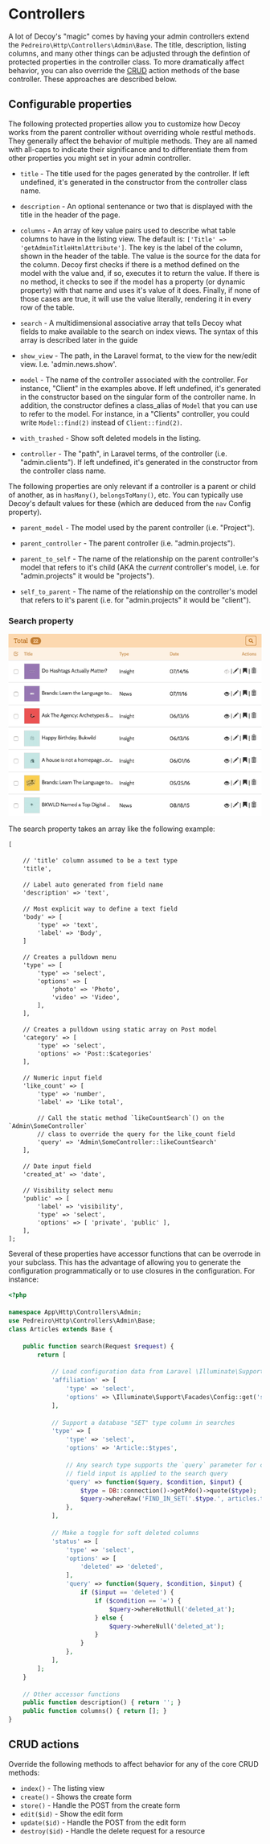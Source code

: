 # Controllers

A lot of Decoy's "magic" comes by having your admin controllers extend the `Pedreiro\Http\Controllers\Admin\Base`.  The title, description, listing columns, and many other things can be adjusted through the defintion of protected properties in the controller class.  To more dramatically affect behavior, you can also override the [CRUD](https://en.wikipedia.org/wiki/Create,_read,_update_and_delete) action methods of the base controller.  These approaches are described below.  

## Configurable properties

The following protected properties allow you to customize how Decoy works from the parent controller without overriding whole restful methods.  They generally affect the behavior of multiple methods.  They are all named with all-caps to indicate their significance and to differentiate them from other properties you might set in your admin controller.

* `title` - The title used for the pages generated by the controller. If left undefined, it's generated in the constructor from the controller class name.

* `description` - An optional sentenance or two that is displayed with the title in the header of the page.

* `columns` - An array of key value pairs used to describe what table columns to have in the listing view.  The default is: `['Title' => 'getAdminTitleHtmlAttribute']`.  The key is the label of the column, shown in the header of the table.  The value is the source for the data for the column.  Decoy first checks if there is a method defined on the model with the value and, if so, executes it to return the value.  If there is no method, it checks to see if the model has a property (or dynamic property) with that name and uses it's value of it does.  Finally, if none of those cases are true, it will use the value literally, rendering it in every row of the table.

* `search` - A multidimensional associative array that tells Decoy what fields to make available to the search on index views.  The syntax of this array is described later in the guide

* `show_view` - The path, in the Laravel format, to the view for the new/edit view.  I.e. 'admin.news.show'.

* `model` - The name of the controller associated with the controller.  For instance, "Client" in the examples above.  If left undefined, it's generated in the constructor based on the singular form of the controller name.  In addition, the constructor defines a class_alias of `Model` that you can use to refer to the model.  For instance, in a "Clients" controller, you could write `Model::find(2)` instead of `Client::find(2)`.

* `with_trashed` - Show soft deleted models in the listing.

* `controller` - The "path", in Laravel terms, of the controller (i.e. "admin.clients").  If left undefined, it's generated in the constructor from the controller class name.

The following properties are only relevant if a controller is a parent or child of another, as in `hasMany()`, `belongsToMany()`, etc.  You can typically use Decoy's default values for these (which are deduced from the `nav` Config property).

* `parent_model` - The model used by the parent controller (i.e. "Project").

* `parent_controller` - The parent controller (i.e. "admin.projects").

* `parent_to_self` - The name of the relationship on the parent controller's model that refers to it's child (AKA the *current* controller's model, i.e. for "admin.projects" it would be "projects").

* `self_to_parent` - The name of the relationship on the controller's model that refers to it's parent (i.e. for "admin.projects" it would be "client").


### Search property

![](assets/img/search.gif)

The search property takes an array like the following example:

```php?start_inline=1
[

    // 'title' column assumed to be a text type
    'title',

    // Label auto generated from field name
    'description' => 'text',

    // Most explicit way to define a text field
    'body' => [
        'type' => 'text',
        'label' => 'Body',
    ]

    // Creates a pulldown menu
    'type' => [
        'type' => 'select',
        'options' => [
            'photo' => 'Photo',
            'video' => 'Video',
        ],
    ],

    // Creates a pulldown using static array on Post model
    'category' => [
        'type' => 'select',
        'options' => 'Post::$categories'
    ],

    // Numeric input field
    'like_count' => [
        'type' => 'number',
        'label' => 'Like total',

        // Call the static method `likeCountSearch`() on the `Admin\SomeController`
        // class to override the query for the like_count field
        'query' => 'Admin\SomeController::likeCountSearch'
    ],

    // Date input field
    'created_at' => 'date',

    // Visibility select menu
    'public' => [
        'label' => 'visibility',
        'type' => 'select',
        'options' => [ 'private', 'public' ],
    ],
];
```

Several of these properties have accessor functions that can be overrode in your subclass.  This has the advantage of allowing you to generate the configuration programmatically or to use closures in the configuration.  For instance:

```php
<?php

namespace App\Http\Controllers\Admin;
use Pedreiro\Http\Controllers\Admin\Base;
class Articles extends Base {

    public function search(Request $request) {
        return [

            // Load configuration data from Laravel \Illuminate\Support\Facades\Config::get()
            'affiliation' => [
                'type' => 'select',
                'options' => \Illuminate\Support\Facades\Config::get('settings.affiliation'),
            ],

            // Support a database "SET" type column in searches
            'type' => [
                'type' => 'select',
                'options' => 'Article::$types',

                // Any search type supports the `query` parameter for change how the
                // field input is applied to the search query
                'query' => function($query, $condition, $input) {
                    $type = DB::connection()->getPdo()->quote($type);
                    $query->whereRaw('FIND_IN_SET('.$type.', articles.type)');
                },
            ],

            // Make a toggle for soft deleted columns
            'status' => [
                'type' => 'select',
                'options' => [
                    'deleted' => 'deleted',
                ],
                'query' => function($query, $condition, $input) {
                    if ($input == 'deleted') {
                        if ($condition == '=') {
                            $query->whereNotNull('deleted_at');
                        } else {
                            $query->whereNull('deleted_at');
                        }
                    }
                },
            ],
        ];
    }

    // Other accessor functions
    public function description() { return ''; }
    public function columns() { return []; }
}
```

## CRUD actions

Override the following methods to affect behavior for any of the core CRUD methods:

- `index()` - The listing view
- `create()` - Shows the create form
- `store()` - Handle the POST from the create form
- `edit($id)` - Show the edit form
- `update($id)` - Handle the POST from the edit form
- `destroy($id)` - Handle the delete request for a resource
